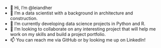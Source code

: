 - 👋 Hi, I’m @leiandher
- 👀 I’m a data scientist with a background in architecture and construction.
- 🌱 I’m currently developing data science projects in Python and R.
- 💞️ I’m looking to collaborate on any interesting project that will help me work on my skills and build a project portfolio.
- 📫 You can reach me via GitHub or by looking me up on LinkedIn!

<!---
Gorkmeister/Gorkmeister is a ✨ special ✨ repository because its `README.md` (this file) appears on your GitHub profile.
You can click the Preview link to take a look at your changes.
--->
